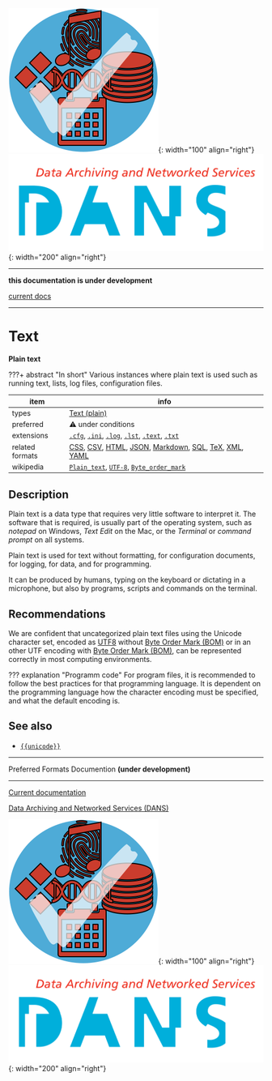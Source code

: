 ![img](../images/formats.png){: width="100" align="right"}
![img](../images/DANS.png){: width="200" align="right"}

---

**this documentation is under development**

[current docs]({{preferredFormats}})

---



# Text

**Plain text**

???+ abstract "In short"
    Various instances where plain text is used such as running text, lists, log files, configuration files.

item | info
--- | ---
types | [Text (plain)](../dataTypes/textPlain.md)
preferred | ⚠️ under conditions
extensions | [`.cfg`](../extensions/cfg.md), [`.ini`](../extensions/ini.md), [`.log`](../extensions/log.md), [`.lst`](../extensions/lst.md), [`.text`](../extensions/text.md), [`.txt`](../extensions/txt.md)
related formats | [CSS](../fileFormats/css.md), [CSV](../fileFormats/csv.md), [HTML](../fileFormats/html.md), [JSON](../fileFormats/json.md), [Markdown](../fileFormats/markdown.md), [SQL](../fileFormats/sql.md), [TeX](../fileFormats/tex.md), [XML](../fileFormats/xml.md), [YAML](../fileFormats/yaml.md)
wikipedia | [`Plain_text`]({{wikipedia}}/Plain_text), [`UTF-8`]({{wikipedia}}/UTF-8), [`Byte_order_mark`]({{wikipedia}}/Byte_order_mark)

## Description

Plain text is a data type that requires very little software to interpret it.
The software that is required, is usually part of the operating system, such 
as *notepad* on Windows, *Text Edit* on the Mac, or the *Terminal* or *command
prompt* on all systems.

Plain text is used for text without formatting, for configuration documents,
for logging, for data, and for programming.

It can be produced by humans, typing on the keyboard or dictating in a
microphone, but also by programs, scripts and commands on the terminal.

## Recommendations

We are confident that uncategorized plain text files
using the Unicode character set,
encoded as
[UTF8]({{wikipedia}}/UTF-8)
without
[Byte Order Mark (BOM)]({{wikipedia}}/Byte_order_mark)
or in an other UTF encoding with
[Byte Order Mark (BOM)]({{wikipedia}}/Byte_order_mark),
can be represented correctly in most computing environments.

??? explanation "Programm code"
    For program files, it is recommended to follow the best practices for
    that programming language.
    It is dependent on the programming language how the character encoding must be
    specified, and what the default encoding is.


## See also
*   [`{{unicode}}`]({{unicode}})




---

Preferred Formats Documention **(under development)**

---

[Current documentation]({{preferredFormats}})

[Data Archiving and Networked Services (DANS)]({{dans}})

![img](../images/formats.png){: width="100" align="right"}
![img](../images/DANS.png){: width="200" align="right"}
